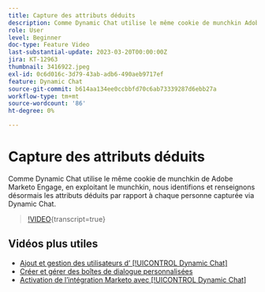 ```yaml
---
title: Capture des attributs déduits
description: Comme Dynamic Chat utilise le même cookie de munchkin Adobe Marketo Engage, en exploitant le munchkin, nous identifions et renseignons désormais les attributs déduits par rapport à chaque personne capturée par l’intermédiaire du Dynamic Chat.
role: User
level: Beginner
doc-type: Feature Video
last-substantial-update: 2023-03-20T00:00:00Z
jira: KT-12963
thumbnail: 3416922.jpeg
exl-id: 0c6d016c-3d79-43ab-adb6-490aeb9717ef
feature: Dynamic Chat
source-git-commit: b614aa134ee0ccbbfd70c6ab73339287d6ebb27a
workflow-type: tm+mt
source-wordcount: '86'
ht-degree: 0%

---
```


# Capture des attributs déduits

Comme Dynamic Chat utilise le même cookie de munchkin de Adobe Marketo Engage, en exploitant le munchkin, nous identifions et renseignons désormais les attributs déduits par rapport à chaque personne capturée via Dynamic Chat.

>[!VIDEO](https://video.tv.adobe.com/v/3416922/?quality=12&learn=on){transcript=true}

## Vidéos plus utiles

* [Ajout et gestion des utilisateurs d’ [!UICONTROL Dynamic Chat]](user-management.md)
* [Créer et gérer des boîtes de dialogue personnalisées](dialogue-management.md)
* [Activation de l’intégration Marketo avec [!UICONTROL Dynamic Chat]](marketo-integration.md)
